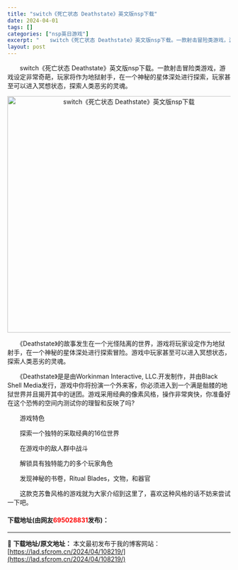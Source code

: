 ```yaml
---
title: "switch《死亡状态 Deathstate》英文版nsp下载"
date: 2024-04-01
tags: []
categories: ["nsp英日游戏"]
excerpt: "　　switch《死亡状态 Deathstate》英文版nsp下载。一款射击冒险类游戏，游戏设定非常奇葩，玩家将作为地狱射手，在一个神秘的星体深处进行探索，玩家甚至可以进入冥想状态，探索人类恶劣的灵魂。 　　《Deathstate》的故事发生在一个光怪陆离的世界，游戏将玩家设定作为地狱射手，在一个神&hellip;"
layout: post
---
```


 <p>　　switch《死亡状态 Deathstate》英文版nsp下载。一款射击冒险类游戏，游戏设定非常奇葩，玩家将作为地狱射手，在一个神秘的星体深处进行探索，玩家甚至可以进入冥想状态，探索人类恶劣的灵魂。</p> <p align="center"><img align="" border="0" src="https://lad.sfcrom.cn/wp-content/uploads/2024/04/20240401_660a306d54be3.webp" width="533" alt="switch《死亡状态 Deathstate》英文版nsp下载" /></p> <p>　　《Deathstate》的故事发生在一个光怪陆离的世界，游戏将玩家设定作为地狱射手，在一个神秘的星体深处进行探索冒险。游戏中玩家甚至可以进入冥想状态，探索人类恶劣的灵魂。</p> <p>　　《Deathstate》是是由Workinman Interactive, LLC.开发制作，并由Black Shell Media发行，游戏中你将扮演一个外来客，你必须进入到一个满是骷髅的地狱世界并且揭开其中的谜团。游戏采用经典的像素风格，操作非常爽快，你准备好在这个恐怖的空间内测试你的理智和反映了吗?</p> <p>　　游戏特色</p> <p>　　探索一个独特的采取经典的16位世界</p> <p>　　在游戏中的敌人群中战斗</p> <p>　　解锁具有独特能力的多个玩家角色</p> <p>　　发现神秘的书卷，Ritual Blades，文物，和器官</p> <p>　　这款克苏鲁风格的游戏就为大家介绍到这里了，喜欢这种风格的话不妨来尝试一下吧。</p> <p><h4>下载地址(由网友<font color="red">695028831</font>发布)：</h4></p> 

---
📖 **下载地址/原文地址：** 本文最初发布于我的博客网站：[https://lad.sfcrom.cn/2024/04/108219/](https://lad.sfcrom.cn/2024/04/108219/)
